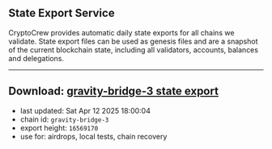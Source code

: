 ## State Export Service
CryptoCrew provides automatic daily state exports for all chains we validate. State export files can be used as genesis files and are a snapshot of the current blockchain state, including all validators, accounts, balances and delegations.

---
**Download: [gravity-bridge-3 state export](https://dl-eu2.ccvalidators.com/SERVICE/gravitybridge/gravity-bridge-3_export_16569170.json)**
---

- last updated: Sat Apr 12 2025 18:00:04
- chain id: `gravity-bridge-3`
- export height: `16569170`
- use for: airdrops, local tests, chain recovery
